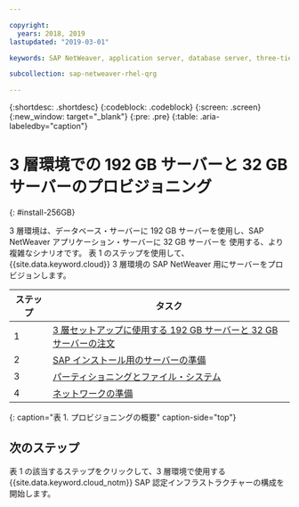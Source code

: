 ```yaml
---

copyright:
  years: 2018, 2019
lastupdated: "2019-03-01"

keywords: SAP NetWeaver, application server, database server, three-tier

subcollection: sap-netweaver-rhel-qrg

---
```


{:shortdesc: .shortdesc}
{:codeblock: .codeblock}
{:screen: .screen}
{:new_window: target="_blank"}
{:pre: .pre}
{:table: .aria-labeledby="caption"}

# 3 層環境での 192 GB サーバーと 32 GB サーバーのプロビジョニング
{: #install-256GB}

3 層環境は、データベース・サーバーに 192 GB サーバーを使用し、SAP NetWeaver アプリケーション・サーバーに 32 GB サーバーを 使用する、より複雑なシナリオです。 表 1 のステップを使用して、{{site.data.keyword.cloud}} 3 層環境の SAP NetWeaver 用にサーバーをプロビジョンします。

| ステップ | タスク |
| --- | --- |
| 1 | [3 層セットアップに使用する 192 GB サーバーと 32 GB サーバーの注文](/docs/infrastructure/sap-netweaver-rhel-qrg?topic=sap-netweaver-rhel-qrg-install_three_tier) |
| 2 | [SAP インストール用のサーバーの準備](/docs/infrastructure/sap-netweaver-rhel-qrg?topic=sap-netweaver-rhel-qrg-prepare_256GB) |
| 3 | [パーティショニングとファイル・システム](/docs/infrastructure/sap-netweaver-rhel-qrg?topic=sap-netweaver-rhel-qrg-3-partitioning-and-file-systems) |
| 4 | [ネットワークの準備](/docs/infrastructure/sap-netweaver-rhel-qrg?topic=sap-netweaver-rhel-qrg-network#network) |
{: caption="表 1. プロビジョニングの概要" caption-side="top"}

## 次のステップ

表 1 の該当するステップをクリックして、3 層環境で使用する {{site.data.keyword.cloud_notm}} SAP 認定インフラストラクチャーの構成を開始します。
